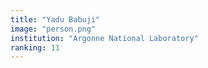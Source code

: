 ```yaml
---
title: "Yadu Babuji"
image: "person.png"
institution: "Argonne National Laboratory"
ranking: 11
---
```

